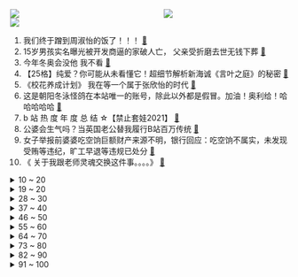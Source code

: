 <div >
	<a style="float:left;width:55%;" href = "https://github.com/anuraghazra/github-readme-stats">
	 <img src = "https://github-readme-stats.vercel.app/api?username=iuuuuuaena&theme=buefy&show_icons=true"/>
	</a>
	<a  style="float:right;width:45%" href = "https://github.com/anuraghazra/github-readme-stats">
	 <img  src="https://github-readme-stats.vercel.app/api/top-langs/?username=anuraghazra&layout=compact"/>
	</a>
	</div>

[![](https://img.shields.io/badge/jxd-@jxdgogogo.xyz-yellowgreen.svg)](https://www.jxdgogogo.xyz)<br>
1. 我们终于蹭到周淑怡的饭了！！！ [:link:](//www.bilibili.com/video/BV1gQ4y1Y7dY) <br>
2. 15岁男孩实名曝光被开发商逼的家破人亡， 父亲受折磨去世无钱下葬 [:link:](//www.bilibili.com/video/BV1kM4y1c7xN) <br>
3. 今年冬奥会没他 我不看 [:link:](//www.bilibili.com/video/BV15i4y1d7SX) <br>
4. 【25格】纯爱？你可能从未看懂它！超细节解析新海诚《言叶之庭》的秘密 [:link:](//www.bilibili.com/video/BV1MY411W78X) <br>
5. 《校花养成计划》 我在等一个属于张欣怡的时代 [:link:](//www.bilibili.com/video/BV1JP4y1G7uY) <br>
6. 这是朝阳冬泳怪鸽在本站唯一的账号，除此以外都是假冒。加油！奥利给！哈哈哈哈哈 [:link:](//www.bilibili.com/video/BV1Mi4y1d7TG) <br>
7. b 站 热 度 年 度 总 结 ☆【禁止套娃2021】 [:link:](//www.bilibili.com/video/BV1534y197WX) <br>
8. 公婆会生气吗？当英国老公替我履行B站百万传统 [:link:](//www.bilibili.com/video/BV14b4y1q7qY) <br>
9. 女子举报前婆婆吃空饷巨额财产来源不明，银行回应：吃空饷不属实，未发现受贿等违纪，旷工早退等违规已处分 [:link:](//www.bilibili.com/video/BV1nR4y1x7Xs) <br>
10. 《 关于我跟老师灵魂交换这件事。。。。》 [:link:](//www.bilibili.com/video/BV16r4y1D74C) <br>
<details>
<summary>10 ~ 20</summary>

11. 谁的生命力比死侍更顽强？【硬核狠人20】 [:link:](//www.bilibili.com/video/BV1444y1J7Eq) <br>
12. 可能是中国最“干净”的电影了，当你看懂了，一切的苦难都会过去！《城南旧事》 [:link:](//www.bilibili.com/video/BV1uQ4y1v7KY) <br>
13. 儿子喝药结束一命，我挣这么多钱花不完！ [:link:](//www.bilibili.com/video/BV1XL4y1H7Pq) <br>
14. 围观炸学校 [:link:](//www.bilibili.com/video/BV1Cr4y1D7Vf) <br>
15. 这些画面到今天看都不过时！ [:link:](//www.bilibili.com/video/BV1eY411H7Db) <br>
16. 【亮记生物鉴定】厦门八市海鲜图鉴 [:link:](//www.bilibili.com/video/BV1dq4y1q7Ju) <br>
17. 【BLG】Uzi I'M BACK记录：舞台下的560天 [:link:](//www.bilibili.com/video/BV15S4y1Q7Z1) <br>
18. 爆肝528小时！我做出了《海绵宝宝》3D同人动画！（3） [:link:](//www.bilibili.com/video/BV1Ki4y1o7hr) <br>
19. 【半佛】最大的问题，是吃肉吃的不够多 [:link:](//www.bilibili.com/video/BV1si4y1d78Q) <br>
</details>
<details>
<summary>19 ~ 20</summary>

20. 中国人不骗中国人，边境发财日入过万 [:link:](//www.bilibili.com/video/BV1Jg411w7d7) <br>
21. 帅小伙《 深 圳 探 店 》 [:link:](//www.bilibili.com/video/BV1Vb4y1q7zy) <br>
22. 你那是想看花滑吗？我都不好意思点破你【阅片无数Ⅱ 31】 [:link:](//www.bilibili.com/video/BV1fR4y1s7TL) <br>
23. 这才叫经典！一口气看完托比版《蜘蛛侠》三部曲 [:link:](//www.bilibili.com/video/BV1qP4y1n7y2) <br>
24. 《关于我主演的电影在b站首播,导演是个小学生这件事》 [:link:](//www.bilibili.com/video/BV1LM4y1c7Ap) <br>
25. 30元收养的土狗一年的变化 [:link:](//www.bilibili.com/video/BV1LR4y1x7g7) <br>
26. 【舞台纯享】宋亚轩《给我一个吻》【时代少年团2021火力全开演唱会】 [:link:](//www.bilibili.com/video/BV1xr4y1Q7Ts) <br>
27. 巨物恐惧症犯了，来看看那些比你想象的要大的多的事物 [:link:](//www.bilibili.com/video/BV1eU4y1K7iM) <br>
28. 在街上对路人展开疯狂夸夸，看看大家会有什么反应 [:link:](//www.bilibili.com/video/BV1Ng411w76X) <br>
</details>
<details>
<summary>28 ~ 30</summary>

29. 1994年的中国发生了什么？【激荡四十年·1994】 [:link:](//www.bilibili.com/video/BV1QL411L7uQ) <br>
30. 让你模仿，没让你超越… [:link:](//www.bilibili.com/video/BV1U34y1X78D) <br>
31. 张雪峰吉林财经大学演讲正片部分 [:link:](//www.bilibili.com/video/BV1zZ4y197DL) <br>
32. 2021年全站最烧钱UP？为理想21个作品花了267万！ [:link:](//www.bilibili.com/video/BV1R44y1E7TH) <br>
33. 耳机分我一半怎么样？ [:link:](//www.bilibili.com/video/BV1ri4y1d7ch) <br>
34. 巨大生蚝4.0，这次老板说肯定不会翻车，我们来赌一把 [:link:](//www.bilibili.com/video/BV19Q4y1e7Ts) <br>
35. 【同人动画】儿童迪迦4：盖亚的宠物！！！！！！ [:link:](//www.bilibili.com/video/BV13Q4y1Y7bD) <br>
36. 假如老年大学有手机课 [:link:](//www.bilibili.com/video/BV1RL411L7Eu) <br>
37. 印度街头胡萝卜橘子萝卜汁，充分补充身体维生素。 [:link:](//www.bilibili.com/video/BV1CL411L7HW) <br>
</details>
<details>
<summary>37 ~ 40</summary>

38. 小伙装成英国绅士去高级西餐厅吃饭会发生什么？ [:link:](//www.bilibili.com/video/BV1Cg411w7AL) <br>
39. 对话，余华！！！！！！！ [:link:](//www.bilibili.com/video/BV1Qr4y1D7ei) <br>
40. 好莱坞的政治正确 越来越跑偏 [:link:](//www.bilibili.com/video/BV1ZL4y1H7cP) <br>
41. 失眠？教你2分钟内入睡，二战飞行员的睡觉技巧！ [:link:](//www.bilibili.com/video/BV11P4y137tZ) <br>
42. 2021 CYML 全国悠悠球大赛 女子组决赛 孟子煜 （竖屏版） [:link:](//www.bilibili.com/video/BV1Hb4y1q7d6) <br>
43. 我终于娶到了我6岁时喜欢的姑娘 [:link:](//www.bilibili.com/video/BV1hr4y1D7ry) <br>
44. 屑妹妹也想要变得可爱 4K [:link:](//www.bilibili.com/video/BV1i44y1a77v) <br>
45. 杭州一隔离居民衣服不慎掉落，灵机一动用大闸蟹完成了“不可能完成的任务” [:link:](//www.bilibili.com/video/BV1nb4y1q7oE) <br>
46. 大海退潮后，大庆赶海发现八爪鱼躲在生蚝里，还有大猫眼螺 [:link:](//www.bilibili.com/video/BV1pS4y1Q7co) <br>
</details>
<details>
<summary>46 ~ 50</summary>

47. 无 伤 速 通 催 逝 员 [:link:](//www.bilibili.com/video/BV1Pr4y1D7Ck) <br>
48. 【六级674】2021四六级翻译预测！社会热点+传统文化官方翻译！Part2 [:link:](//www.bilibili.com/video/BV1Fr4y1Q7ds) <br>
49. 不 愧 是 爷！3 [:link:](//www.bilibili.com/video/BV1yQ4y1a7SD) <br>
50. 【孤勇者】神，归来！恭迎Uzi复出 [:link:](//www.bilibili.com/video/BV1d3411s7LL) <br>
51. 蔚：这也想反杀？3.0攻速猛虎王！暴风星云裂！ [:link:](//www.bilibili.com/video/BV1YZ4y1Q74E) <br>
52. ⚡孤勇者 废话完整版⚡ [:link:](//www.bilibili.com/video/BV1C3411s7rf) <br>
53. 奶奶和她的光头战队 [:link:](//www.bilibili.com/video/BV1g3411t7xS) <br>
54. 「男友天花板」姐妹们！知道找男朋友的标准了嘛！ [:link:](//www.bilibili.com/video/BV1DZ4y197uk) <br>
55. 大 战 黑 熊 精 [:link:](//www.bilibili.com/video/BV18S4y1Q7v1) <br>
</details>
<details>
<summary>55 ~ 60</summary>

56. 既然选择了我，就要大胆说出来 [:link:](//www.bilibili.com/video/BV1wY411W7Eo) <br>
57. 此生最遗憾的是：做了一个读书很少，结婚很早的女孩，一手牌打的稀烂，读书时选择打工，工作时选择婚姻，好不容易以为找到依靠了，又成了单亲妈妈。后悔一抓一大把… [:link:](//www.bilibili.com/video/BV1kP4y1n7Ap) <br>
58. 【洛克手游最新宣传片】首发精灵！首发场景！冒险启程~ [:link:](//www.bilibili.com/video/BV1bS4y1Q7Dy) <br>
59. 小黑豹：不 心 动 挑 战 ！ [:link:](//www.bilibili.com/video/BV1K3411x7be) <br>
60. “我配！”打破偏见定义，宋亚轩再造神级舞台 [:link:](//www.bilibili.com/video/BV1AL411j7Kz) <br>
61. 没人比我更懂JOJO立！！ [:link:](//www.bilibili.com/video/BV1Ji4y1d7J1) <br>
62. 【感动】面对遗忘，我无能为力。虽然忘了你的样子，但还是记得你的名字 [:link:](//www.bilibili.com/video/BV1rQ4y1a7TV) <br>
63. 客户：货挺好，下次别送了！！【自行车快乐阴人流#1】 [:link:](//www.bilibili.com/video/BV1mr4y1D7it) <br>
64. 姜文:“彭于晏他不是一般人” [:link:](//www.bilibili.com/video/BV1ia411r7Aa) <br>
</details>
<details>
<summary>64 ~ 70</summary>

65. 这只北极狐做了件，每个东北人都惧怕的事儿 [:link:](//www.bilibili.com/video/BV1oS4y1D7AS) <br>
66. 在汉堡店打工,偶遇变异猪头怪！ [:link:](//www.bilibili.com/video/BV1Ua411r76n) <br>
67. 自行车手翻车后上演神级超车逆转夺冠#励志#神操作 [:link:](//www.bilibili.com/video/BV1bb4y1q7r7) <br>
68. 【BLG选手见面会】12月15日 Uzi回归领衔！全员集结完毕 [:link:](//www.bilibili.com/video/BV1gg411w7dK) <br>
69. 【李云龙】孤勇者 [:link:](//www.bilibili.com/video/BV1ML411j7au) <br>
70. 【精华剪辑】一斗CV刘照坤老师声泪俱下召唤儿子［原神声优抽卡］ [:link:](//www.bilibili.com/video/BV1oY411p7CX) <br>
71. 2美元的玩具，作用居然这么大？"武器 "中国科技 "玩具 [:link:](//www.bilibili.com/video/BV1Ca411r7Cf) <br>
72. 这 下 毒，多 是 一 件 美 事 儿 啊 ~ [:link:](//www.bilibili.com/video/BV16P4y1n7Gy) <br>
73. 怒花5万去检测，我发现洗面奶真的不用买贵的！【老爸评测】 [:link:](//www.bilibili.com/video/BV1va411k7jE) <br>
</details>
<details>
<summary>73 ~ 80</summary>

74. 这是一只小猫咪应该有的操作吗？！一整个震惊！ [:link:](//www.bilibili.com/video/BV1Hq4y1B7Y6) <br>
75. 北京厨房 厨子探店¥1489 [:link:](//www.bilibili.com/video/BV1Tg411w7mj) <br>
76. 【动态胡桃】600小时创作39张插画组成的胡桃手书-葬礼篇·离别与希望之蝶 [:link:](//www.bilibili.com/video/BV1SF411z73g) <br>
77. MC油管播放量达一万亿！ [:link:](//www.bilibili.com/video/BV13q4y1B76M) <br>
78. 【A-SOUL】然 辅 导 [:link:](//www.bilibili.com/video/BV12Y411W7qX) <br>
79. 梅菜扣肉落水事件 [:link:](//www.bilibili.com/video/BV1AM4y1c7Zk) <br>
80. 敲开百万UP主家门，从起床到睡觉真实揭秘，他居然是这样的人！ [:link:](//www.bilibili.com/video/BV1444y1J7sw) <br>
81. 《雪中悍刀行》：丢了武侠剧的魂！ [:link:](//www.bilibili.com/video/BV1zL4y1J7Nh) <br>
82. 衣谷水原，小俊哥跟大家说再见了 [:link:](//www.bilibili.com/video/BV1G3411t7jn) <br>
</details>
<details>
<summary>82 ~ 90</summary>

83. 便利店干饭，罗森圣诞限定蛋糕到底好不好吃？美食探店/无广试吃员 [:link:](//www.bilibili.com/video/BV1hR4y1W7kZ) <br>
84. 黑…黑色战衣？？！ [:link:](//www.bilibili.com/video/BV1VQ4y1Y78J) <br>
85. 这玩意就是内卷之王吧！ [:link:](//www.bilibili.com/video/BV1AS4y1Q72a) <br>
86. 公司按最低基数交五险一金，你拿的养老金能少到啥程度？ [:link:](//www.bilibili.com/video/BV13b4y1q77g) <br>
87. DECO*27 - アニマル feat. 初音ミク [:link:](//www.bilibili.com/video/BV1Ei4y1Z7uF) <br>
88. 30秒扁头变圆头！饱满蓬松鲨鱼夹盘发 有手就能学！ [:link:](//www.bilibili.com/video/BV1NQ4y1v7VX) <br>
89. 电影最TOP：小蜘蛛大盘点！蜘蛛侠IP真人改编的前世今生 [:link:](//www.bilibili.com/video/BV1LQ4y1v7cW) <br>
90. 【原神】荒龙一斗任务不要做！！！无限刷松茸+鸟蛋+蜥蜴尾巴，全自动！ [:link:](//www.bilibili.com/video/BV1ML4y1p7pw) <br>
91. 在遥远的边境，有一个少有人知的民族，默默守护着那片土地，他们是帕米尔高原的雄鹰 [:link:](//www.bilibili.com/video/BV1DL4y1J7i7) <br>
</details>
<details>
<summary>91 ~ 100</summary>

92. 《监察者2:游戏币》逗瓣：7.8 [:link:](//www.bilibili.com/video/BV1Eb4y1q7Em) <br>
93. 神箭手·叶问 [:link:](//www.bilibili.com/video/BV16L4y1H7Yt) <br>
94. 王刚用“宽菜老卤”做一大锅猪蹄给四伯品尝，又耙又糯，安逸得很 [:link:](//www.bilibili.com/video/BV1VL411E748) <br>
95. 网友质疑：这么年轻，怎么上去的？网红县长机智回应 [:link:](//www.bilibili.com/video/BV1xS4y1Q7Lh) <br>
96. 国内首创硬升顶四驱房车，实现2人旅行空间还能下地库 [:link:](//www.bilibili.com/video/BV1rF411z7dr) <br>
97. 普通男生，如何通过眼镜、西装完成颜值反杀？ [:link:](//www.bilibili.com/video/BV1GQ4y1v772) <br>
98. 大型影楼风国产辣眼神话剧《封神英雄》，没想到第二部比第一部更夸张！ [:link:](//www.bilibili.com/video/BV1Bi4y1979Y) <br>
99. 整蛊！假装偷偷在熟睡女友旁看小姐姐热舞！被逮个正着！ [:link:](//www.bilibili.com/video/BV19q4y127b5) <br>
100. “我就算死，也要作为硕士研究生死”，五战之后，我终于上了岸 [:link:](//www.bilibili.com/video/BV1wb4y1q7ru) <br>
</details>
